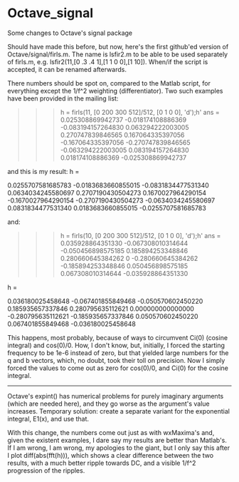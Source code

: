 # Octave_signal
Some changes to Octave's signal package

Should have made this before, but now, here's the first github'ed version of Octave/signal/firls.m.
The name is lsfir2.m to be able to be used separately of firls.m, e.g. lsfir2(11,[0 .3 .4 1],[1 1 0 0],[1 10]).
When/if the script is accepted, it can be renamed afterwards.

There numbers should be spot on, compared to the Matlab script, for everything except the 1/f^2 weighting (differentiator). Two such examples have been provided in the mailing list:

>>> h = firls(11, [0 200 300 512]/512, [0 1 0 0], 'd');h'
> ans =
>    0.025308869942737
>   -0.018174108886369
>   -0.083194157264830
>    0.063294222003005
>    0.270747839846565
>    0.167064335397056
>   -0.167064335397056
>   -0.270747839846565
>   -0.063294222003005
>    0.083194157264830
>    0.018174108886369
>   -0.025308869942737

and this is my result:
h =

   0.0255707581685783
  -0.0183683660855015
  -0.0831834477531340
   0.0634034245580697
   0.2707190430504273
   0.1670027964290154
  -0.1670027964290154
  -0.2707190430504273
  -0.0634034245580697
   0.0831834477531340
   0.0183683660855015
  -0.0255707581685783
  
and:

>>> h = firls(10, [0 200 300 512]/512, [0 1 0 0], 'd');h'
> ans =
>    0.035928864351330
>   -0.067308010314644
>   -0.050456898575185
>    0.185894253348846
>    0.280660645384262
>                    0
>   -0.280660645384262
>   -0.185894253348846
>    0.050456898575185
>    0.067308010314644
>   -0.035928864351330

h =

   0.036180025458648
  -0.067401855849468
  -0.050570602450220
   0.185935657337846
   0.280795635112621
   0.000000000000000
  -0.280795635112621
  -0.185935657337846
   0.050570602450220
   0.067401855849468
  -0.036180025458648
  
This happens, most probably, because of ways to circumvent Ci(0) (cosine integral) and cos(0)/0. How, I don't know, but, initially, I forced the starting frequency to be 1e-6 instead of zero, but that yielded large numbers for the q and b vectors, which, no doubt, took their toll on precision. Now I simply forced the values to come out as zero for cos(0)/0, and Ci(0) for the cosine integral.

---

Octave's expint() has numerical problems for purely imaginary arguments (which are needed here), and they go worse as the argument's value increases. Temporary solution: create a separate variant for the exponential integral, E1(x), and use that.

With this change, the numbers come out just as with wxMaxima's and, given the existent examples, I dare say my results are better than Matlab's. If I am wrong, I am wrong, my apologies to the giant, but I only say this after I plot diff(abs(fft(h))), which shows a clear difference between the two results, with a much better ripple towards DC, and a visible 1/f^2 progression of the ripples.
